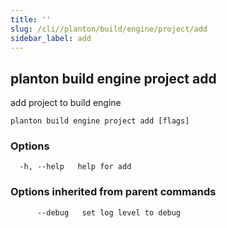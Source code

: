 ```yaml
---
title: ''
slug: /cli//planton/build/engine/project/add
sidebar_label: add
---
```

## planton build engine project add

add project to build engine

```
planton build engine project add [flags]
```

### Options

```
  -h, --help   help for add
```

### Options inherited from parent commands

```
      --debug   set log level to debug
```

